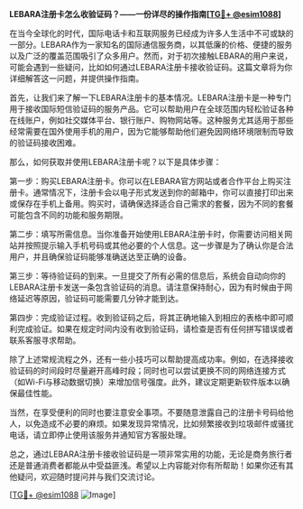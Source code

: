 **LEBARA注册卡怎么收验证码？——一份详尽的操作指南[[TG💪+ @esim1088](https://t.me/s/esim1088)]**

在当今全球化的时代，国际电话卡和互联网服务已经成为许多人生活中不可或缺的一部分。LEBARA作为一家知名的国际通信服务商，以其低廉的价格、便捷的服务以及广泛的覆盖范围吸引了众多用户。然而，对于初次接触LEBARA的用户来说，可能会遇到一些疑问，比如如何通过LEBARA注册卡接收验证码。这篇文章将为你详细解答这一问题，并提供操作指南。

首先，让我们来了解一下LEBARA注册卡的基本情况。LEBARA注册卡是一种专门用于接收国际短信验证码的服务产品。它可以帮助用户在全球范围内轻松验证各种在线账户，例如社交媒体平台、银行账户、购物网站等。这种服务尤其适用于那些经常需要在国外使用手机的用户，因为它能够帮助他们避免因网络环境限制而导致的验证码接收困难。

那么，如何获取并使用LEBARA注册卡呢？以下是具体步骤：

第一步：购买LEBARA注册卡。你可以在LEBARA官方网站或者合作平台上购买注册卡。通常情况下，注册卡会以电子形式发送到你的邮箱中，你可以直接打印出来或保存在手机上备用。购买时，请确保选择适合自己需求的套餐，因为不同的套餐可能包含不同的功能和服务期限。

第二步：填写所需信息。当你准备开始使用LEBARA注册卡时，你需要访问相关网站并按照提示输入手机号码或其他必要的个人信息。这一步骤是为了确认你是合法用户，并且确保验证码能够准确送达至正确的设备。

第三步：等待验证码的到来。一旦提交了所有必需的信息后，系统会自动向你的LEBARA注册卡发送一条包含验证码的消息。请注意保持耐心，因为有时候由于网络延迟等原因，验证码可能需要几分钟才能到达。

第四步：完成验证过程。收到验证码之后，将其正确地输入到相应的表格中即可顺利完成验证。如果在规定时间内没有收到验证码，请检查是否有任何拼写错误或者联系客服寻求帮助。

除了上述常规流程之外，还有一些小技巧可以帮助提高成功率。例如，在选择接收验证码的时间段时尽量避开高峰时段；同时也可以尝试更换不同的网络连接方式（如Wi-Fi与移动数据切换）来增加信号强度。此外，建议定期更新软件版本以确保最佳性能。

当然，在享受便利的同时也要注意安全事项。不要随意泄露自己的注册卡号码给他人，以免造成不必要的麻烦。如果发现异常情况，比如频繁接收到垃圾邮件或骚扰电话，请立即停止使用该服务并通知官方客服处理。

总之，通过LEBARA注册卡接收验证码是一项非常实用的功能，无论是商务旅行者还是普通消费者都能从中受益匪浅。希望以上内容能对你有所帮助！如果你还有其他疑问，欢迎随时提问并与我们交流讨论。

[[TG💪+ @esim1088](https://t.me/s/esim1088) ![Image](https://i.postimg.cc/4NQfJmqS/Snipaste-2025-05-13-00-14-12.png)]